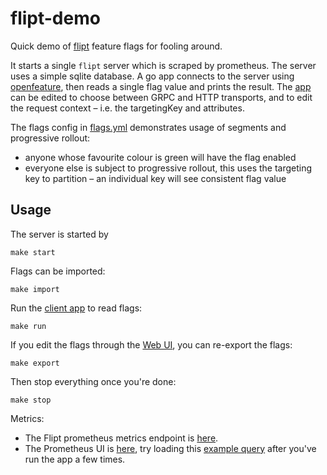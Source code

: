 # flipt-demo

Quick demo of [flipt](https://www.flipt.io/) feature flags for fooling around.

It starts a single `flipt` server which is scraped by prometheus. The server uses a simple sqlite database.  A go app connects to the server
using [openfeature](https://openfeature.dev/), then reads a single flag value and prints the result. The [app](./app/main.go) can be edited
to choose between GRPC and HTTP transports, and to edit the request context – i.e. the targetingKey and attributes.

The flags config in [flags.yml](./flags.yml) demonstrates usage of segments and progressive rollout:

- anyone whose favourite colour is green will have the flag enabled
- everyone else is subject to progressive rollout, this uses the targeting key to partition – an individual key will see consistent flag value

## Usage

The server is started by

```plaintext
make start
```

Flags can be imported:

```plaintext
make import
```

Run the [client app](./app/main.go) to read flags:

```plaintext
make run
```

If you edit the flags through the [Web UI](http://127.0.0.1:8080), you can re-export the flags:

```plaintext
make export
```

Then stop everything once you're done:

```plaintext
make stop
```

Metrics:

- The Flipt prometheus metrics endpoint is [here](http://127.0.0.1:8080/metrics).
- The Prometheus UI is [here](http://127.0.0.1:9090), try loading this
  [example query](http://127.0.0.1:9090/graph?g0.expr=increase(flipt_evaluations_results_total%5B1m%5D)&g0.tab=0&g0.stacked=0&g0.show_exemplars=0&g0.range_input=5m)
  after you've run the app a few times.
